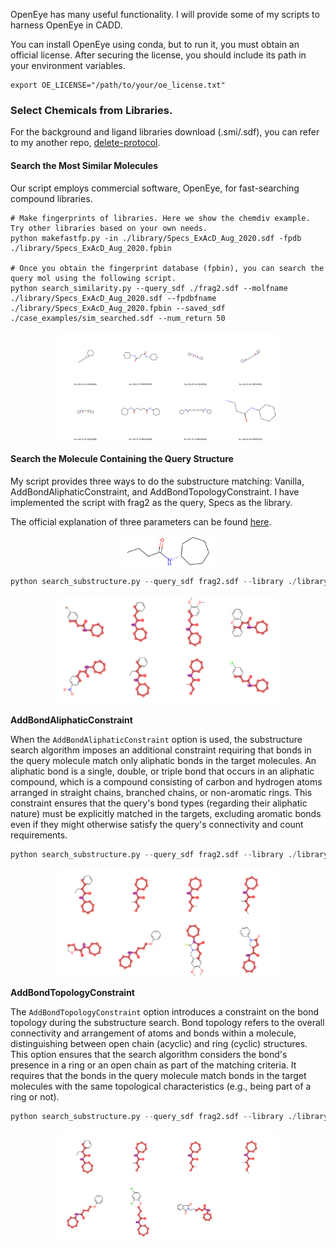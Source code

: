 

OpenEye has many useful functionality. I will provide some of my scripts to harness OpenEye in CADD. 

You can install OpenEye using conda, but to run it, you must obtain an official license. After securing the license, you should include its path in your environment variables.

```shell
export OE_LICENSE="/path/to/your/oe_license.txt"
```

### Select Chemicals from Libraries. 

For the background and ligand libraries download (.smi/.sdf), you can refer to my another repo, [delete-protocol](https://github.com/HaotianZhangAI4Science/delete-protocol). 

#### Search the Most Similar Molecules 

Our script employs commercial software, OpenEye, for fast-searching compound libraries. 

```shell
# Make fingerprints of libraries. Here we show the chemdiv example. Try other libraries based on your own needs. 
python makefastfp.py -in ./library/Specs_ExAcD_Aug_2020.sdf -fpdb ./library/Specs_ExAcD_Aug_2020.fpbin

# Once you obtain the fingerprint database (fpbin), you can search the query mol using the following script. 
python search_similarity.py --query_sdf ./frag2.sdf --molfname ./library/Specs_ExAcD_Aug_2020.sdf --fpdbfname ./library/Specs_ExAcD_Aug_2020.fpbin --saved_sdf ./case_examples/sim_searched.sdf --num_return 50
```

<div align=center>
<img src="./case_examples/sim_searched.png" width="70%" height="70%" alt="TOC" align=center />
</div>


#### Search the Molecule Containing the Query Structure

My script provides three ways to do the substructure matching: Vanilla, AddBondAliphaticConstraint, and AddBondTopologyConstraint. I have implemented the script with frag2 as the query, Specs as the library. 

The official explanation of three parameters can be found [here](https://docs.eyesopen.com/toolkits/java/oechemtk/mdlqueries.html). 

<div align=center>
<img src="./case_examples/frag2.png" width="30%" height="30%" alt="TOC" align=center />
</div>


```python
python search_substructure.py --query_sdf frag2.sdf --library ./library/Specs_ExAcD_Aug_2020.sdf --saved_file ./hit.sdf 
```

<div align=center>
<img src="./case_examples/vanilla_core.png" width="70%" height="70%" alt="TOC" align=center />
</div>

**AddBondAliphaticConstraint**

When the `AddBondAliphaticConstraint` option is used, the substructure search algorithm imposes an additional constraint requiring that bonds in the query molecule match only aliphatic bonds in the target molecules. An aliphatic bond is a single, double, or triple bond that occurs in an aliphatic compound, which is a compound consisting of carbon and hydrogen atoms arranged in straight chains, branched chains, or non-aromatic rings. This constraint ensures that the query's bond types (regarding their aliphatic nature) must be explicitly matched in the targets, excluding aromatic bonds even if they might otherwise satisfy the query's connectivity and count requirements.

```python
python search_substructure.py --query_sdf frag2.sdf --library ./library/Specs_ExAcD_Aug_2020.sdf --saved_file ./hit.sdf --aliphatic yes
```

<div align=center>
<img src="./case_examples/aliphatic_core.png" width="70%" height="70%" alt="TOC" align=center />
</div>


**AddBondTopologyConstraint**

The `AddBondTopologyConstraint` option introduces a constraint on the bond topology during the substructure search. Bond topology refers to the overall connectivity and arrangement of atoms and bonds within a molecule, distinguishing between open chain (acyclic) and ring (cyclic) structures. This option ensures that the search algorithm considers the bond's presence in a ring or an open chain as part of the matching criteria. It requires that the bonds in the query molecule match bonds in the target molecules with the same topological characteristics (e.g., being part of a ring or not).

```python
python search_substructure.py --query_sdf frag2.sdf --library ./library/Specs_ExAcD_Aug_2020.sdf --saved_file ./hit.sdf --bondtop yes
```

<div align=center>
<img src="./case_examples/bondtop_core.png" width="70%" height="70%" alt="TOC" align=center />
</div>

